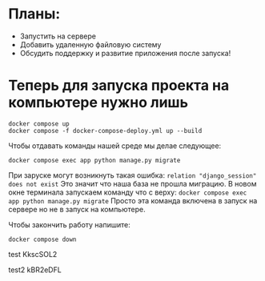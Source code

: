 # Планы:
- Запустить на сервере
- Добавить удаленную файловую систему
- Обсудить поддержку и развитие приложения после запуска!

# Теперь для запуска проекта на компьютере нужно лишь 

```shell
docker compose up
docker compose -f docker-compose-deploy.yml up --build
```
Чтобы отдавать команды нашей среде мы делае следующее:

```shell
docker compose exec app python manage.py migrate
```

При заруске могут возникнуть такая ошибка: `relation "django_session" does not exist`
Это значит что наша база не прошла миграцию. В новом окне терминала запускаем команду что с верху: `docker compose exec app python manage.py migrate`
Просто эта команда включена в запуск на сервере но не в запуск на компьютере.

Чтобы закончить работу напишите:

```shell
docker compose down
```



test
KkscSOL2


test2
kBR2eDFL

